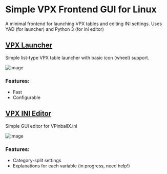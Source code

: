 # Simple VPX Frontend GUI for Linux
A minimal frontend for launching VPX tables and editing INI settings.
Uses YAD (for launcher) and Python 3 (for ini editor)

## [VPX Launcher](vpx_launcher.sh)
Simple list-type VPX table launcher with basic icon (wheel) support.

![image](https://github.com/user-attachments/assets/09070eae-b26a-4485-95a5-6ff76f4740b4)

### Features:
- Fast
- Configurable

## [VPX INI Editor](vpx_ini_editor.py)
Simple GUI editor for VPinballX.ini

![image](https://github.com/user-attachments/assets/e7c5fa40-42ae-4413-bf3a-1bf3e0cef7e2)

### Features:
- Category-split settings
- Explanations for each variable (in progress, need help!)
